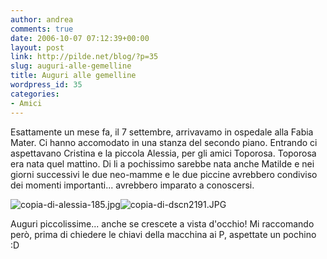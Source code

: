 ```yaml
---
author: andrea
comments: true
date: 2006-10-07 07:12:39+00:00
layout: post
link: http://pilde.net/blog/?p=35
slug: auguri-alle-gemelline
title: Auguri alle gemelline
wordpress_id: 35
categories:
- Amici
---
```


Esattamente un mese fa, il 7 settembre, arrivavamo in ospedale alla Fabia Mater. Ci hanno accomodato in una stanza del secondo piano. Entrando ci aspettavano Cristina e la piccola Alessia, per gli amici Toporosa. Toporosa era nata quel mattino. Di li a pochissimo sarebbe nata anche Matilde e nei giorni successivi le due neo-mamme e le due piccine avrebbero condiviso dei momenti importanti... avrebbero imparato a conoscersi.

![copia-di-alessia-185.jpg](http://pilde.net/blog/wp-content/uploads/2006/10/copia-di-alessia-185.jpg)![copia-di-dscn2191.JPG](http://pilde.net/blog/wp-content/uploads/2006/10/copia-di-dscn2191.JPG)

Auguri piccolissime... anche se crescete a vista d'occhio! Mi raccomando però, prima di chiedere le chiavi della macchina ai P, aspettate un pochino :D
